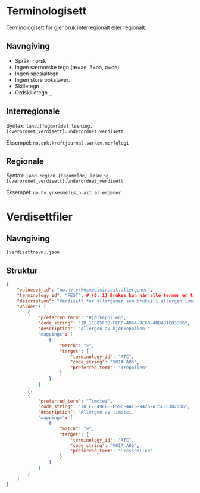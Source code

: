 # Terminologisett
Terminologisett for gjenbruk interregionalt eller regionalt.

## Navngiving
*   Språk: norsk
*   Ingen særnorske tegn (æ=ae, å=aa, ø=oe)
*   Ingen spesialtegn
*   Ingen store bokstaver.
* Skilletegn `.`
* Ordskilletegn `_`

## Interregionale

Syntax:
`land.[fagområde].løsning.[overordnet_verdisett].underordnet_verdisett`

Eksempel: `no.onk.kreftjournal.sarkom.morfologi`

## Regionale

Syntax:
`land.region.[fagområde].løsning.[overordnet_verdisett].underordnet_verdisett`

Eksempel: `no.hv.yrkesmedisin.ait.allergener`

# Verdisettfiler

## Navngiving
`[verdisettnavn].json`

## Struktur
```json
{
    "valueset_id": "no.hv.yrkesmedisin.ait.allergener", 
    "terminology_id": "FEST", # (0..1) Brukes kun når alle termer er tatt fra samme standardiserte terminologi
    "description": "Verdisett for allergener som brukes i allergen immunterapi (AIT).",
    "values": [
        {
            "preferred_term": "Bjørkepollen",
            "code_string": "ID_1C885F3D-FEC0-4B64-9C60-40B481CD3D66",
            "description": "Allergen av bjørkepollen."
            "mappings": [
                {
                    "match": ">",
                    "target": {
                        "terminology_id": "ATC",
                        "code_string": "V01A A05",
                        "preferred_term": "Trepollen"
                    }
                }
            ]
        },
        {
            "preferred_term": "Timotei",
            "code_string": "ID_FFF49EEE-F590-4AF6-9425-A15CEF3B2506",
            "description": "Allergen av timotei."
            "mappings": [
                {
                    "match": ">",
                    "target": {
                        "terminology_id": "ATC",
                        "code_string": "V01A A02",
                        "preferred_term": "Gresspollen"
                    }
                }
            ]
        }
    ]
}
```
